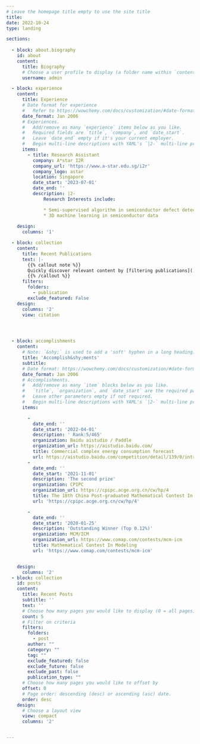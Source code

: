 ```yaml
---
# Leave the homepage title empty to use the site title
title:
date: 2022-10-24
type: landing

sections:
  
  - block: about.biography
    id: about
    content:
      title: Biography
      # Choose a user profile to display (a folder name within `content/authors/`)
      username: admin

  - block: experience
    content:
      title: Experience
      # Date format for experience
      #   Refer to https://wowchemy.com/docs/customization/#date-format
      date_format: Jan 2006
      # Experiences.
      #   Add/remove as many `experience` items below as you like.
      #   Required fields are `title`, `company`, and `date_start`.
      #   Leave `date_end` empty if it's your current employer.
      #   Begin multi-line descriptions with YAML's `|2-` multi-line prefix.
      items:
        - title: Research Assistant
          company: A*star I2R
          company_url: 'https://www.a-star.edu.sg/i2r'
          company_logo: astar
          location: Singapore
          date_start: '2023-07-01'
          date_end: ''
          description: |2-
              Research Interests include:

              * Semi-supervised algorithm in semiconductor defect detection
              * 3D machine learning in semiconductor data
            
    design:
      columns: '1'

  - block: collection
    content:
      title: Recent Publications
      text: |-
        {{% callout note %}}
        Quickly discover relevant content by [filtering publications](./publication/).
        {{% /callout %}}
      filters:
        folders:
          - publication
        exclude_featured: False
    design:
      columns: '2'
      view: citation




  - block: accomplishments
    content:
      # Note: `&shy;` is used to add a 'soft' hyphen in a long heading.
      title: 'Accomplish&shy;ments'
      subtitle:
      # Date format: https://wowchemy.com/docs/customization/#date-format
      date_format: Jan 2006
      # Accomplishments.
      #   Add/remove as many `item` blocks below as you like.
      #   `title`, `organization`, and `date_start` are the required parameters.
      #   Leave other parameters empty if not required.
      #   Begin multi-line descriptions with YAML's `|2-` multi-line prefix.
      items:

        - 
          date_end: ''
          date_start: '2022-04-01'
          description: ' Rank:5/465'
          organization: Baidu aistudio / Paddle
          organization_url: https://aistudio.baidu.com/
          title: Commercial complex energy consumption forecast
          url: https://aistudio.baidu.com/competition/detail/139/0/introduction
        - 
          date_end: ''
          date_start: '2021-11-01'
          description: 'The second prize'
          organization: CPIPC
          organization_url: https://cpipc.acge.org.cn/cw/hp/4
          title: The 18th China Post-graduated Mathematical Contest In Modeling
          url: 'https://cpipc.acge.org.cn/cw/hp/4'

        - 
          date_end: ''
          date_start: '2020-01-25'
          description: 'Outstanding Winner (Top 0.12%)'
          organization: MCM/ICM
          organization_url: https://www.comap.com/contests/mcm-icm
          title: Mathematical Contest In Modeling
          url: 'https://www.comap.com/contests/mcm-icm'


    design:
      columns: '2'
  - block: collection
    id: posts
    content:
      title: Recent Posts
      subtitle: ''
      text: ''
      # Choose how many pages you would like to display (0 = all pages)
      count: 5
      # Filter on criteria
      filters:
        folders:
          - post
        author: ""
        category: ""
        tag: ""
        exclude_featured: false
        exclude_future: false
        exclude_past: false
        publication_type: ""
      # Choose how many pages you would like to offset by
      offset: 0
      # Page order: descending (desc) or ascending (asc) date.
      order: desc
    design:
      # Choose a layout view
      view: compact
      columns: '2'


---
```

